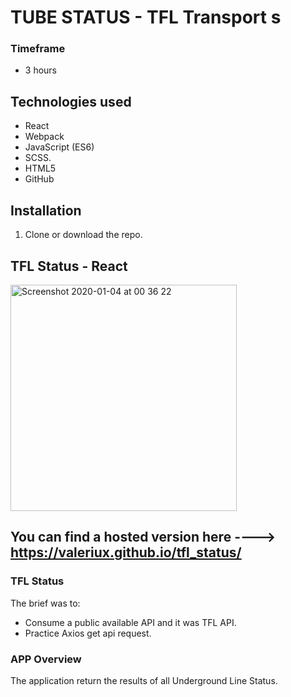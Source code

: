 # TUBE STATUS - TFL Transport s

### Timeframe
* 3 hours

## Technologies used

* React
* Webpack
* JavaScript (ES6)
* SCSS.
* HTML5
* GitHub

## Installation

1. Clone or download the repo.


## TFL Status - React
<img width="362" alt="Screenshot 2020-01-04 at 00 36 22" src="https://user-images.githubusercontent.com/47470930/71756872-f2600e00-2e89-11ea-9c42-df2a49aecf60.png">

## You can find a hosted version here ----> https://valeriux.github.io/tfl_status/


### TFL Status

The brief was to:
- Consume a public available API and it was TFL API.
- Practice Axios get api request.

### APP Overview

The application return the results of all Underground Line Status.
